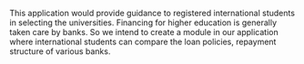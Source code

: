 This application would provide guidance to registered international students in selecting the universities. Financing for higher education is generally taken care by banks. So we intend to create a module in our application where international students can compare the loan policies, repayment structure of various banks.